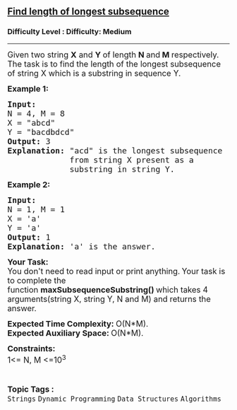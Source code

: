 <h2><a href="https://www.geeksforgeeks.org/problems/find-length-of-longest-subsequence4905/1">Find length of longest subsequence</a></h2><h3>Difficulty Level : Difficulty: Medium</h3><hr><div class="problems_problem_content__Xm_eO"><p><span style="font-size:18px">Given two string&nbsp;<strong>X</strong>&nbsp;and&nbsp;<strong>Y </strong>of length <strong>N </strong>and<strong> M </strong>respectively. The task is to find the length of the longest subsequence of string X which is a substring in sequence Y.</span></p>

<p><span style="font-size:18px"><strong>Example 1:</strong></span></p>

<pre><span style="font-size:18px"><strong>Input:
</strong>N = 4, M = 8
X = "abcd"
Y = "bacdbdcd"<strong>
Output: </strong>3
<strong>Explanation: </strong>"acd" is the longest subsequence
&nbsp;            from string X present as a
&nbsp;            substring in string Y.</span></pre>

<p><span style="font-size:18px"><strong>Example 2:</strong></span></p>

<pre><span style="font-size:18px"><strong>Input:
</strong>N = 1, M = 1
X = 'a'
Y = 'a'
<strong>Output: </strong>1
<strong>Explanation: </strong>'a' is the answer.</span></pre>

<p><span style="font-size:18px"><strong>Your Task:</strong><br>
You don't need to read input or print anything.</span>&nbsp;<span style="font-size:18px">Your task is to complete the function&nbsp;<strong>maxSubsequenceSubstring()&nbsp;</strong>which takes 4 arguments(string X, string Y, N and M) and returns the answer.&nbsp;</span></p>

<p><span style="font-size:18px"><strong>Expected Time Complexity:&nbsp;</strong>O(N*M).<br>
<strong>Expected Auxiliary Space:&nbsp;</strong>O(N*M).</span></p>

<p><span style="font-size:18px"><strong>Constraints:</strong><br>
1&lt;= N, M &lt;=10<sup>3</sup></span></p>
</div><br><p><span style=font-size:18px><strong>Topic Tags : </strong><br><code>Strings</code>&nbsp;<code>Dynamic Programming</code>&nbsp;<code>Data Structures</code>&nbsp;<code>Algorithms</code>&nbsp;